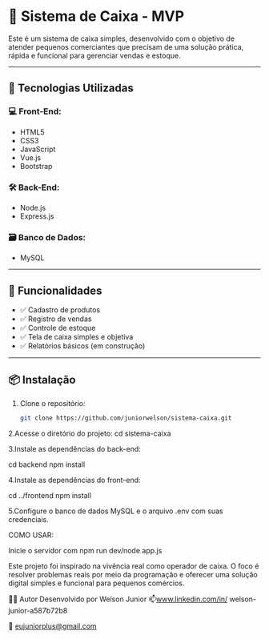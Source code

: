 # 🧾 Sistema de Caixa - MVP

Este é um sistema de caixa simples, desenvolvido com o objetivo de atender pequenos comerciantes que precisam de uma solução prática, rápida e funcional para gerenciar vendas e estoque.

---

## 🚀 Tecnologias Utilizadas

### 💻 Front-End:
- HTML5
- CSS3
- JavaScript
- Vue.js
- Bootstrap

### 🛠️ Back-End:
- Node.js
- Express.js

### 🗃️ Banco de Dados:
- MySQL

---

## 🎯 Funcionalidades

- ✅ Cadastro de produtos
- ✅ Registro de vendas
- ✅ Controle de estoque
- ✅ Tela de caixa simples e objetiva
- ✅ Relatórios básicos (em construção)

---

## 📦 Instalação

1. Clone o repositório:
   ```bash
   git clone https://github.com/juniorwelson/sistema-caixa.git

2.Acesse o diretório do projeto: 
   cd sistema-caixa

3.Instale as dependências do back-end:


cd backend
npm install

4.Instale as dependências do front-end:

cd ../frontend
npm install

5.Configure o banco de dados MySQL e o arquivo .env com suas credenciais.

COMO USAR:

Inicie o servidor com npm run dev/node app.js



Este projeto foi inspirado na vivência real como operador de caixa. O foco é resolver problemas reais por meio da programação e oferecer uma solução digital simples e funcional para pequenos comércios.

👨‍💻 Autor
Desenvolvido por Welson Junior
📫www.linkedin.com/in/
welson-junior-a587b72b8

 
📧 eujuniorplus@gmail.com


